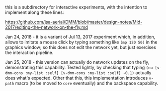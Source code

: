 this is a subdirectory for interactive experiments, with the intention to implement along these lines:

https://github.com/jsa-aerial/DMM/blob/master/design-notes/Mid-2017/editing-the-network-on-the-fly.md

Jan 24, 2018 - it is a variant of Jul 13, 2017 experiment which, in addition, allows to
imitate a mouse click by typing something like `(mp 120 50)` in the graphics window;
so this does not edit the network yet, but just exercises the interaction pipeline.

Jan 25, 2018 - this version can actually do network updates on the fly, demonstrating
this capability. Tested lightly, by checking that typing
`(nu [v-dmm-cons :my-list :self] [v-dmm-cons :my-list :self] -0.1)` actually does what's
expected. Other that this, this implementation introduces `v-path` macro (to be moved
to `core` eventually) and the backspace capability.
